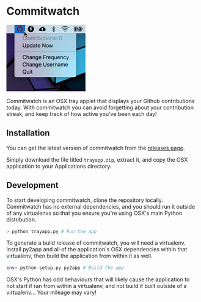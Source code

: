 # Commitwatch

![screenshot][2]

Commitwatch is an OSX tray applet that displays your Github contributions today.
With commitwatch you can avoid forgetting about your contribution streak, and 
keep track of how active you've been each day!

## Installation

You can get the latest version of commitwatch from the [releases page][1]. 


Simply download the file titled `trayapp.zip`, extract it, and copy the OSX
application to your Applications directory.

## Development

To start developing commitwatch, clone the repository locally. Commitwatch has
no external dependencies, and you should run it outside of any virtualenvs so
that you ensure you're using OSX's main Python distribution.

```bash
> python trayapp.py # Run the app
```

To generate a build release of commitwatch, you will need a virtualenv. Install 
py2app and all of the application's OSX dependencies within that virtualenv, 
then build the application from within it as well.

```bash
env> python setup.py py2app # Build the app
```

OSX's Python has odd behaviours that will likely cause the application to not
start if ran from within a virtualenv, and not build if built outside of a 
virtualenv... Your mileage may vary!

[1]:https://github.com/chrisfosterelli/commitwatch/releases
[2]:./screenshot.png
